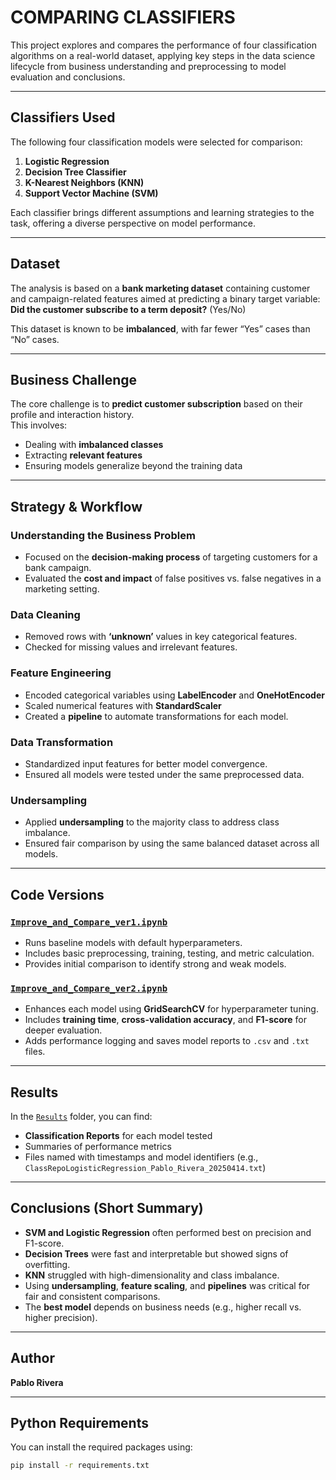 # COMPARING CLASSIFIERS

This project explores and compares the performance of four classification algorithms on a real-world dataset, applying key steps in the data science lifecycle from business understanding and preprocessing to model evaluation and conclusions.

---

## Classifiers Used

The following four classification models were selected for comparison:

1. **Logistic Regression**  
2. **Decision Tree Classifier**  
3. **K-Nearest Neighbors (KNN)**  
4. **Support Vector Machine (SVM)**

Each classifier brings different assumptions and learning strategies to the task, offering a diverse perspective on model performance.

---

## Dataset

The analysis is based on a **bank marketing dataset** containing customer and campaign-related features aimed at predicting a binary target variable:  
**Did the customer subscribe to a term deposit?** (Yes/No)

This dataset is known to be **imbalanced**, with far fewer “Yes” cases than “No” cases.

---

## Business Challenge

The core challenge is to **predict customer subscription** based on their profile and interaction history.  
This involves:
- Dealing with **imbalanced classes**
- Extracting **relevant features**
- Ensuring models generalize beyond the training data

---

## Strategy & Workflow

### Understanding the Business Problem
- Focused on the **decision-making process** of targeting customers for a bank campaign.
- Evaluated the **cost and impact** of false positives vs. false negatives in a marketing setting.

### Data Cleaning
- Removed rows with **‘unknown’** values in key categorical features.
- Checked for missing values and irrelevant features.

### Feature Engineering
- Encoded categorical variables using **LabelEncoder** and **OneHotEncoder**
- Scaled numerical features with **StandardScaler**
- Created a **pipeline** to automate transformations for each model.

### Data Transformation
- Standardized input features for better model convergence.
- Ensured all models were tested under the same preprocessed data.

### Undersampling
- Applied **undersampling** to the majority class to address class imbalance.
- Ensured fair comparison by using the same balanced dataset across all models.

---

## Code Versions

### [`Improve_and_Compare_ver1.ipynb`](./Pablo_Rivera_practical_application_III.ipynb)
- Runs baseline models with default hyperparameters.
- Includes basic preprocessing, training, testing, and metric calculation.
- Provides initial comparison to identify strong and weak models.

### [`Improve_and_Compare_ver2.ipynb`](./Pablo%20Rivera%20practical%20application_III.ipynb)
- Enhances each model using **GridSearchCV** for hyperparameter tuning.
- Includes **training time**, **cross-validation accuracy**, and **F1-score** for deeper evaluation.
- Adds performance logging and saves model reports to `.csv` and `.txt` files.

---

## Results

In the [`Results`](./Results) folder, you can find:
- **Classification Reports** for each model tested
- Summaries of performance metrics
- Files named with timestamps and model identifiers (e.g., `ClassRepoLogisticRegression_Pablo_Rivera_20250414.txt`)

---

## Conclusions (Short Summary)

- **SVM and Logistic Regression** often performed best on precision and F1-score.
- **Decision Trees** were fast and interpretable but showed signs of overfitting.
- **KNN** struggled with high-dimensionality and class imbalance.
- Using **undersampling**, **feature scaling**, and **pipelines** was critical for fair and consistent comparisons.
- The **best model** depends on business needs (e.g., higher recall vs. higher precision).

---

##  Author

**Pablo Rivera**

---

## Python Requirements

You can install the required packages using:

```bash
pip install -r requirements.txt
